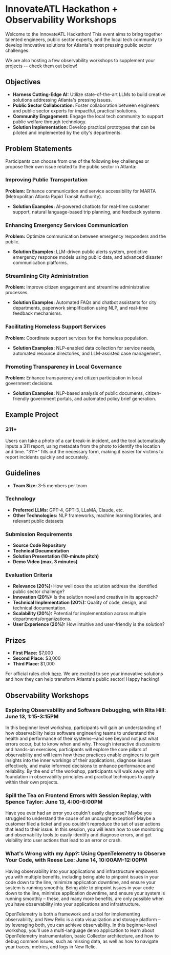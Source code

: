 # InnovateATL Hackathon + Observability Workshops

Welcome to the InnovateATL Hackathon! This event aims to bring together talented engineers, public sector experts, and the local tech community to develop innovative solutions for Atlanta's most pressing public sector challenges. 

We are also hosting a few observability workshops to supplement your projects -- check them out below!  

## Objectives

- **Harness Cutting-Edge AI:** Utilize state-of-the-art LLMs to build creative solutions addressing Atlanta's pressing issues.
- **Public Sector Collaboration:** Foster collaboration between engineers and public sector experts for impactful, practical solutions.
- **Community Engagement:** Engage the local tech community to support public welfare through technology.
- **Solution Implementation:** Develop practical prototypes that can be piloted and implemented by the city's departments.

## Problem Statements

Participants can choose from one of the following key challenges or propose their own issue related to the public sector in Atlanta:

### Improving Public Transportation
**Problem:** Enhance communication and service accessibility for MARTA (Metropolitan Atlanta Rapid Transit Authority).
- **Solution Examples:** AI-powered chatbots for real-time customer support, natural language-based trip planning, and feedback systems.

### Enhancing Emergency Services Communication
**Problem:** Optimize communication between emergency responders and the public.
- **Solution Examples:** LLM-driven public alerts system, predictive emergency response models using public data, and advanced disaster communication platforms.

### Streamlining City Administration
**Problem:** Improve citizen engagement and streamline administrative processes.
- **Solution Examples:** Automated FAQs and chatbot assistants for city departments, paperwork simplification using NLP, and real-time feedback mechanisms.

### Facilitating Homeless Support Services
**Problem:** Coordinate support services for the homeless population.
- **Solution Examples:** NLP-enabled data collection for service needs, automated resource directories, and LLM-assisted case management.

### Promoting Transparency in Local Governance
**Problem:** Enhance transparency and citizen participation in local government decisions.
- **Solution Examples:** NLP-based analysis of public documents, citizen-friendly government portals, and automated policy brief generation.

## Example Project

### 311+
Users can take a photo of a car break-in incident, and the tool automatically inputs a 311 report, using metadata from the photo to identify the location and time. "311+" fills out the necessary form, making it easier for victims to report incidents quickly and accurately.

## Guidelines

- **Team Size:** 3-5 members per team

### Technology

- **Preferred LLMs:** GPT-4, GPT-3, LLaMA, Claude, etc.
- **Other Technologies:** NLP frameworks, machine learning libraries, and relevant public datasets

### Submission Requirements

- **Source Code Repository**
- **Technical Documentation**
- **Solution Presentation (10-minute pitch)**
- **Demo Video (max. 3 minutes)**

### Evaluation Criteria

- **Relevance (20%):** How well does the solution address the identified public sector challenge?
- **Innovation (20%):** Is the solution novel and creative in its approach?
- **Technical Implementation (20%):** Quality of code, design, and technical documentation.
- **Scalability (20%):** Potential for implementation across multiple departments/organizations.
- **User Experience (20%):** How intuitive and user-friendly is the solution?

## Prizes

- **First Place:** $7,000
- **Second Place:** $3,000
- **Third Place:** $1,000

For official rules click [here](rules.pdf).
We are excited to see your innovative solutions and how they can help transform Atlanta's public sector! Happy hacking!

## Observability Workshops

### **Exploring Observability and Software Debugging, with Rita Hill**: June 13, 1:15-3:15PM
In this beginner level workshop, participants will gain an understanding of how observability helps software engineering teams to understand the health and performance of their systems—and see beyond not just what errors occur, but to know when and why. Through interactive discussions and hands-on exercises, participants will explore the core pillars of observability and will learn how these practices enable engineers to gain insights into the inner workings of their applications, diagnose issues effectively, and make informed decisions to enhance performance and reliability. By the end of the workshop, participants will walk away with a foundation in observability principles and practical techniques to apply within their own projects.

### **Spill the Tea on Frontend Errors with Session Replay, with Spence Taylor**: June 13, 4:00-6:00PM
Have you ever had an error you couldn't easily diagnose? Maybe you struggled to understand the cause of an uncaught exception? Maybe a customer filed a ticket and you couldn't reproduce the set of user actions that lead to their issue. In this session, you will learn how to use monitoring and observability tools to easily identify and diagnose errors, and get visibility into user actions that lead to an error or crash.

### What's Wrong with my App?: Using OpenTelemetry to Observe Your Code, with Reese Lee: June 14, 10:00AM-12:00PM
Having observability into your applications and infrastructure empowers you with multiple benefits, including being able to pinpoint issues in your code down to the line, minimize application downtime, and ensure your system is running smoothly. Being able to pinpoint issues in your code down to the line, minimize application downtime, and ensure your system is running smoothly – these, and many more benefits, are only possible when you have observability into your applications and infrastructure.

OpenTelemetry is both a framework and a tool for implementing observability, and New Relic is a data visualization and storage platform – by leveraging both, you can achieve observability. In this beginner-level workshop, you’ll use a multi-language demo application to learn about OpenTelemetry instrumentation, basic Collector architecture, and how to debug common issues, such as missing data, as well as how to navigate your traces, metrics, and logs in New Relic.

